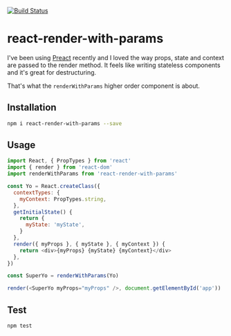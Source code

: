 [![Build Status](https://travis-ci.org/MicheleBertoli/react-render-with-params.svg?branch=master)](https://travis-ci.org/MicheleBertoli/react-render-with-params)

# react-render-with-params

I've been using [Preact](https://preactjs.com/) recently and I loved the way props, state and context are passed to the render method. It feels like writing stateless components and it's great for destructuring.

That's what the `renderWithParams` higher order component is about.

## Installation

```bash
npm i react-render-with-params --save
```

## Usage

```javascript
import React, { PropTypes } from 'react'
import { render } from 'react-dom'
import renderWithParams from 'react-render-with-params'

const Yo = React.createClass({
  contextTypes: {
    myContext: PropTypes.string,
  },
  getInitialState() {
    return {
      myState: 'myState',
    }
  },
  render({ myProps }, { myState }, { myContext }) {
    return <div>{myProps} {myState} {myContext}</div>
  },
})

const SuperYo = renderWithParams(Yo)

render(<SuperYo myProps="myProps" />, document.getElementById('app'))
```

## Test

```bash
npm test
```
